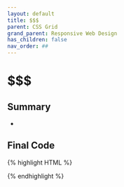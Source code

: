 ```yaml
---
layout: default
title: $$$
parent: CSS Grid
grand_parent: Responsive Web Design
has_children: false
nav_order: ##
---
```

# $$$
## Summary
- 

## Final Code

{% highlight HTML %}

{% endhighlight %}